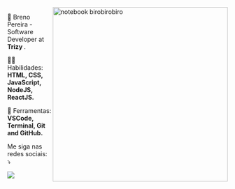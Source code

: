 <img src="https://raw.githubusercontent.com/MicaelliMedeiros/micaellimedeiros/master/image/computer-illustration.png" min-width="400px" max-width="400px" width="400px" align="right" alt="notebook birobirobiro">


<p align="left"> 
  🖖 Breno Pereira - Software Developer at <strong>Trizy </strong>.
</p>

<p align="left">
  👨‍💻 Habilidades: <strong>HTML, CSS, JavaScript, NodeJS, ReactJS.</strong>
</p>

<p align="left">
  🚀 Ferramentas: <strong>VSCode, Terminal, Git and GitHub.</strong>
</p>


<p align="left">
  Me siga nas redes sociais: ⤵️
</p>

<p align="left">
  
  <a href="https://www.linkedin.com/in/brenocaua" alt="Linkedin">
  <img src="https://img.shields.io/badge/-Linkedin-0e76a8?style=for-the-badge&logo=Linkedin&logoColor=white&link=https://www.linkedin.com/in/joaoinacioneto" /></a>

</p>  
